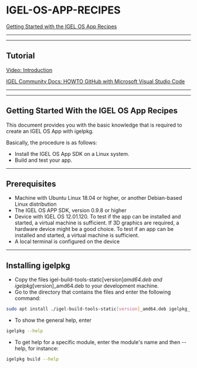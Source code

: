 # IGEL-OS-APP-RECIPES

[Getting Started with the IGEL OS App Recipes](utils/Getting-Started-with-the-IGEL-OS-App-Recipes.pdf)

-----

-----

## Tutorial

[Video: Introduction](utils/videos/01-HOWTO-Introduction.mp4?raw=true)

[IGEL Community Docs: HOWTO GitHub with Microsoft Visual Studio Code](https://igel-community.github.io/IGEL-Docs-v02/Docs/HOWTO-GitHub-with-VS-Code/)

-----

-----

## Getting Started With the IGEL OS App Recipes

This document provides you with the basic knowledge that is required to create an IGEL OS App with igelpkg.

Basically, the procedure is as follows:

- Install the IGEL OS App SDK on a Linux system.
- Build and test your app.

-----

## Prerequisites

- Machine with Ubuntu Linux 18.04 or higher, or another Debian-based Linux distribution
- The IGEL OS APP SDK, version 0.9.8 or higher
- Device with IGEL OS 12.01.120. To test if the app can be installed and started, a virtual machine is sufficient. If 3D graphics are required, a hardware device might be a good choice. To test if an app can be installed and started, a virtual machine is sufficient.
- A local terminal is configured on the device

-----

## Installing igelpkg

- Copy the files igel-build-tools-static[version]_amd64.deb and igelpkg_[version]_amd64.deb to your development machine.
- Go to the directory that contains the files and enter the following command:

```bash linenums="1"
sudo apt install ./igel-build-tools-static[version]_amd64.deb igelpkg_[version]_amd64.deb
```

- To show the general help, enter

```bash linenums="1"
igelpkg --help
```

- To get help for a specific module, enter the module's name and then --help, for instance:

```bash linenums="1"
igelpkg build --help
```
